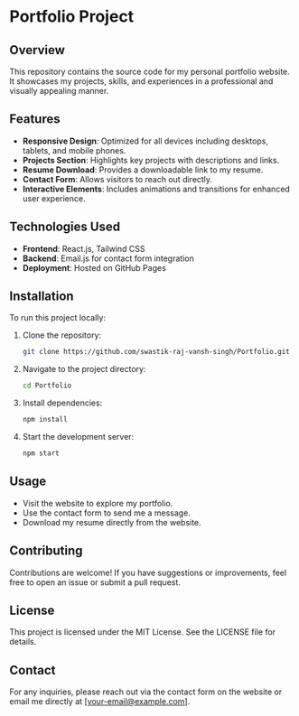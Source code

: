 # Portfolio Project

## Overview
This repository contains the source code for my personal portfolio website. It showcases my projects, skills, and experiences in a professional and visually appealing manner.

## Features
- **Responsive Design**: Optimized for all devices including desktops, tablets, and mobile phones.
- **Projects Section**: Highlights key projects with descriptions and links.
- **Resume Download**: Provides a downloadable link to my resume.
- **Contact Form**: Allows visitors to reach out directly.
- **Interactive Elements**: Includes animations and transitions for enhanced user experience.

## Technologies Used
- **Frontend**: React.js, Tailwind CSS
- **Backend**: Email.js for contact form integration
- **Deployment**: Hosted on GitHub Pages

## Installation
To run this project locally:

1. Clone the repository:
   ```bash
   git clone https://github.com/swastik-raj-vansh-singh/Portfolio.git
   ```

2. Navigate to the project directory:
   ```bash
   cd Portfolio
   ```

3. Install dependencies:
   ```bash
   npm install
   ```

4. Start the development server:
   ```bash
   npm start
   ```

## Usage
- Visit the website to explore my portfolio.
- Use the contact form to send me a message.
- Download my resume directly from the website.

## Contributing
Contributions are welcome! If you have suggestions or improvements, feel free to open an issue or submit a pull request.

## License
This project is licensed under the MIT License. See the LICENSE file for details.

## Contact
For any inquiries, please reach out via the contact form on the website or email me directly at [your-email@example.com].
